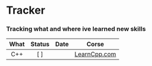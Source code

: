 # Tracker

### Tracking what and where ive learned new skills

| What | Status | Date | Corse |
| :---: | :---: | :---: | :---: |
| C++ | [ ] | | [LearnCpp.com](LearnCpp.com) | 
